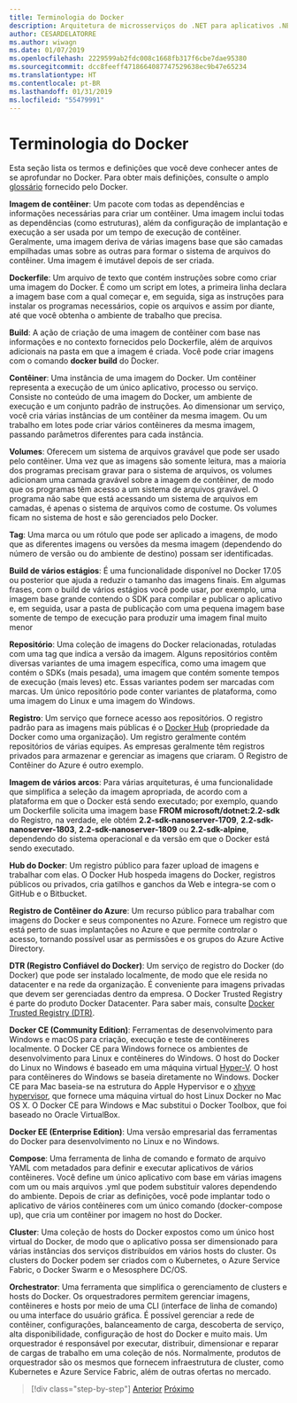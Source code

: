 ```yaml
---
title: Terminologia do Docker
description: Arquitetura de microsserviços do .NET para aplicativos .NET em contêineres | Terminologia do Docker
author: CESARDELATORRE
ms.author: wiwagn
ms.date: 01/07/2019
ms.openlocfilehash: 2229599ab2fdc008c1668fb317f6cbe7dae95380
ms.sourcegitcommit: dcc8feeff4718664087747529638ec9b47e65234
ms.translationtype: HT
ms.contentlocale: pt-BR
ms.lasthandoff: 01/31/2019
ms.locfileid: "55479991"
---
```

# <a name="docker-terminology"></a>Terminologia do Docker

Esta seção lista os termos e definições que você deve conhecer antes de se aprofundar no Docker. Para obter mais definições, consulte o amplo [glossário](https://docs.docker.com/glossary/) fornecido pelo Docker.

**Imagem de contêiner**: Um pacote com todas as dependências e informações necessárias para criar um contêiner. Uma imagem inclui todas as dependências (como estruturas), além da configuração de implantação e execução a ser usada por um tempo de execução de contêiner. Geralmente, uma imagem deriva de várias imagens base que são camadas empilhadas umas sobre as outras para formar o sistema de arquivos do contêiner. Uma imagem é imutável depois de ser criada.

**Dockerfile**: Um arquivo de texto que contém instruções sobre como criar uma imagem do Docker. É como um script em lotes, a primeira linha declara a imagem base com a qual começar e, em seguida, siga as instruções para instalar os programas necessários, copie os arquivos e assim por diante, até que você obtenha o ambiente de trabalho que precisa.

**Build**: A ação de criação de uma imagem de contêiner com base nas informações e no contexto fornecidos pelo Dockerfile, além de arquivos adicionais na pasta em que a imagem é criada. Você pode criar imagens com o comando **docker build** do Docker. 

**Contêiner**: Uma instância de uma imagem do Docker. Um contêiner representa a execução de um único aplicativo, processo ou serviço. Consiste no conteúdo de uma imagem do Docker, um ambiente de execução e um conjunto padrão de instruções. Ao dimensionar um serviço, você cria várias instâncias de um contêiner da mesma imagem. Ou um trabalho em lotes pode criar vários contêineres da mesma imagem, passando parâmetros diferentes para cada instância.

**Volumes**: Oferecem um sistema de arquivos gravável que pode ser usado pelo contêiner. Uma vez que as imagens são somente leitura, mas a maioria dos programas precisam gravar para o sistema de arquivos, os volumes adicionam uma camada gravável sobre a imagem de contêiner, de modo que os programas têm acesso a um sistema de arquivos gravável. O programa não sabe que está acessando um sistema de arquivos em camadas, é apenas o sistema de arquivos como de costume. Os volumes ficam no sistema de host e são gerenciados pelo Docker.

**Tag**: Uma marca ou um rótulo que pode ser aplicado a imagens, de modo que as diferentes imagens ou versões da mesma imagem (dependendo do número de versão ou do ambiente de destino) possam ser identificadas.

**Build de vários estágios**: É uma funcionalidade disponível no Docker 17.05 ou posterior que ajuda a reduzir o tamanho das imagens finais. Em algumas frases, com o build de vários estágios você pode usar, por exemplo, uma imagem base grande contendo o SDK para compilar e publicar o aplicativo e, em seguida, usar a pasta de publicação com uma pequena imagem base somente de tempo de execução para produzir uma imagem final muito menor

**Repositório**: Uma coleção de imagens do Docker relacionadas, rotuladas com uma tag que indica a versão da imagem. Alguns repositórios contêm diversas variantes de uma imagem específica, como uma imagem que contém o SDKs (mais pesada), uma imagem que contém somente tempos de execução (mais leves) etc. Essas variantes podem ser marcadas com marcas. Um único repositório pode conter variantes de plataforma, como uma imagem do Linux e uma imagem do Windows.

**Registro**: Um serviço que fornece acesso aos repositórios. O registro padrão para as imagens mais públicas é o [Docker Hub](https://hub.docker.com/) (propriedade da Docker como uma organização). Um registro geralmente contém repositórios de várias equipes. As empresas geralmente têm registros privados para armazenar e gerenciar as imagens que criaram. O Registro de Contêiner do Azure é outro exemplo.

**Imagem de vários arcos**: Para várias arquiteturas, é uma funcionalidade que simplifica a seleção da imagem apropriada, de acordo com a plataforma em que o Docker está sendo executado; por exemplo, quando um Dockerfile solicita uma imagem base **FROM microsoft/dotnet:2.2-sdk** do Registro, na verdade, ele obtém **2.2-sdk-nanoserver-1709**, **2.2-sdk-nanoserver-1803**, **2.2-sdk-nanoserver-1809** ou **2.2-sdk-alpine**, dependendo do sistema operacional e da versão em que o Docker está sendo executado.

**Hub do Docker**: Um registro público para fazer upload de imagens e trabalhar com elas. O Docker Hub hospeda imagens do Docker, registros públicos ou privados, cria gatilhos e ganchos da Web e integra-se com o GitHub e o Bitbucket.

**Registro de Contêiner do Azure**: Um recurso público para trabalhar com imagens do Docker e seus componentes no Azure. Fornece um registro que está perto de suas implantações no Azure e que permite controlar o acesso, tornando possível usar as permissões e os grupos do Azure Active Directory.

**DTR (Registro Confiável do Docker)**: Um serviço de registro do Docker (do Docker) que pode ser instalado localmente, de modo que ele resida no datacenter e na rede da organização. É conveniente para imagens privadas que devem ser gerenciadas dentro da empresa. O Docker Trusted Registry é parte do produto Docker Datacenter. Para saber mais, consulte [Docker Trusted Registry (DTR)](https://docs.docker.com/docker-trusted-registry/overview/).

**Docker CE (Community Edition)**: Ferramentas de desenvolvimento para Windows e macOS para criação, execução e teste de contêineres localmente. O Docker CE para Windows fornece os ambientes de desenvolvimento para Linux e contêineres do Windows. O host do Docker do Linux no Windows é baseado em uma máquina virtual [Hyper-V](https://www.microsoft.com/cloud-platform/server-virtualization). O host para contêineres do Windows se baseia diretamente no Windows. Docker CE para Mac baseia-se na estrutura do Apple Hypervisor e o [xhyve hypervisor](https://github.com/mist64/xhyve), que fornece uma máquina virtual do host Linux Docker no Mac OS X. O Docker CE para Windows e Mac substitui o Docker Toolbox, que foi baseado no Oracle VirtualBox.

**Docker EE (Enterprise Edition)**: Uma versão empresarial das ferramentas do Docker para desenvolvimento no Linux e no Windows.

**Compose**: Uma ferramenta de linha de comando e formato de arquivo YAML com metadados para definir e executar aplicativos de vários contêineres. Você define um único aplicativo com base em várias imagens com um ou mais arquivos .yml que podem substituir valores dependendo do ambiente. Depois de criar as definições, você pode implantar todo o aplicativo de vários contêineres com um único comando (docker-compose up), que cria um contêiner por imagem no host do Docker.

**Cluster**: Uma coleção de hosts do Docker expostos como um único host virtual do Docker, de modo que o aplicativo possa ser dimensionado para várias instâncias dos serviços distribuídos em vários hosts do cluster. Os clusters do Docker podem ser criados com o Kubernetes, o Azure Service Fabric, o Docker Swarm e o Mesosphere DC/OS.

**Orchestrator**: Uma ferramenta que simplifica o gerenciamento de clusters e hosts do Docker. Os orquestradores permitem gerenciar imagens, contêineres e hosts por meio de uma CLI (interface de linha de comando) ou uma interface do usuário gráfica. É possível gerenciar a rede de contêiner, configurações, balanceamento de carga, descoberta de serviço, alta disponibilidade, configuração de host do Docker e muito mais. Um orquestrador é responsável por executar, distribuir, dimensionar e reparar de cargas de trabalho em uma coleção de nós. Normalmente, produtos de orquestrador são os mesmos que fornecem infraestrutura de cluster, como Kubernetes e Azure Service Fabric, além de outras ofertas no mercado. 

>[!div class="step-by-step"]
>[Anterior](docker-defined.md)
>[Próximo](docker-containers-images-registries.md)